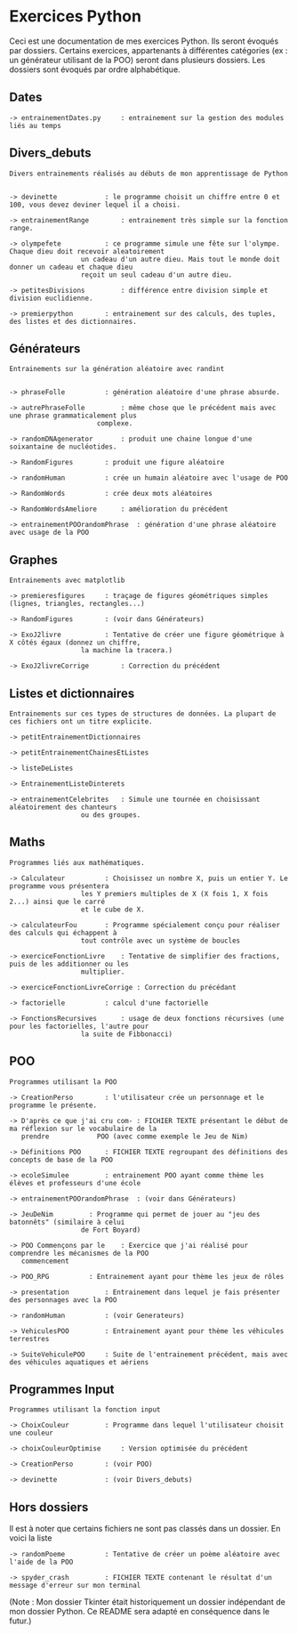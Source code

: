 # Exercices Python

Ceci est une documentation de mes exercices Python. Ils seront évoqués par dossiers. Certains exercices, appartenants à différentes
catégories (ex : un générateur utilisant de la POO) seront dans plusieurs dossiers. Les dossiers sont évoqués par ordre alphabétique.


## Dates

	-> entrainementDates.py 	: entrainement sur la gestion des modules liés au temps


## Divers_debuts

	Divers entrainements réalisés au débuts de mon apprentissage de Python


	-> devinette 			: le programme choisit un chiffre entre 0 et 100, vous devez deviner lequel il a choisi.

	-> entrainementRange 		: entrainement très simple sur la fonction range.

	-> olympefete 			: ce programme simule une fête sur l'olympe. Chaque dieu doit recevoir aleatoirement
 				  	  un cadeau d'un autre dieu. Mais tout le monde doit donner un cadeau et chaque dieu
				  	  reçoit un seul cadeau d'un autre dieu.

	-> petitesDivisions 		: différence entre division simple et division euclidienne.

	-> premierpython 		: entrainement sur des calculs, des tuples, des listes et des dictionnaires.


## Générateurs

	Entrainements sur la génération aléatoire avec randint


	-> phraseFolle 			: génération aléatoire d'une phrase absurde.

	-> autrePhraseFolle 		: même chose que le précédent mais avec une phrase grammaticalement plus
			      	  	  complexe.

	-> randomDNAgenerator 		: produit une chaine longue d'une soixantaine de nucléotides.

	-> RandomFigures 		: produit une figure aléatoire

	-> randomHuman 			: crée un humain aléatoire avec l'usage de POO

	-> RandomWords 			: crée deux mots aléatoires

	-> RandomWordsAmeliore 		: amélioration du précédent

	-> entrainementPOOrandomPhrase 	: génération d'une phrase aléatoire avec usage de la POO


## Graphes

	Entrainements avec matplotlib

	-> premieresfigures		: traçage de figures géométriques simples (lignes, triangles, rectangles...)

	-> RandomFigures		: (voir dans Générateurs)

	-> ExoJ2livre			: Tentative de créer une figure géométrique à X côtés égaux (donnez un chiffre,
					  la machine la tracera.)

	-> ExoJ2livreCorrige		: Correction du précédent


## Listes et dictionnaires

	Entrainements sur ces types de structures de données. La plupart de ces fichiers ont un titre explicite.

	-> petitEntrainementDictionnaires

	-> petitEntrainementChainesEtListes

	-> listeDeListes

	-> EntrainementListeDinterets

	-> entrainementCelebrites	: Simule une tournée en choisissant aléatoirement des chanteurs
					  ou des groupes.


## Maths

	Programmes liés aux mathématiques.

	-> Calculateur			: Choisissez un nombre X, puis un entier Y. Le programme vous présentera
					  les Y premiers multiples de X (X fois 1, X fois 2...) ainsi que le carré
					  et le cube de X.

	-> calculateurFou		: Programme spécialement conçu pour réaliser des calculs qui échappent à
					  tout contrôle avec un système de boucles

	-> exerciceFonctionLivre	: Tentative de simplifier des fractions, puis de les additionner ou les
					  multiplier.

	-> exerciceFonctionLivreCorrige : Correction du précédant

	-> factorielle			: calcul d'une factorielle

	-> FonctionsRecursives		: usage de deux fonctions récursives (une pour les factorielles, l'autre pour
					  la suite de Fibbonacci)

## POO

	Programmes utilisant la POO

	-> CreationPerso		: l'utilisateur crée un personnage et le programme le présente.

	-> D'après ce que j'ai cru com- : FICHIER TEXTE présentant le début de ma réflexion sur le vocabulaire de la
	   prendre			  POO (avec comme exemple le Jeu de Nim)

	-> Définitions POO		: FICHIER TEXTE regroupant des définitions des concepts de base de la POO

	-> ecoleSimulee			: entrainement POO ayant comme thème les élèves et professeurs d'une école

	-> entrainementPOOrandomPhrase	: (voir dans Générateurs)

	-> JeuDeNim			: Programme qui permet de jouer au "jeu des batonnêts" (similaire à celui
					  de Fort Boyard)

	-> POO Commençons par le	: Exercice que j'ai réalisé pour comprendre les mécanismes de la POO
	   commencement

	-> POO_RPG			: Entrainement ayant pour thème les jeux de rôles

	-> presentation			: Entrainement dans lequel je fais présenter des personnages avec la POO

	-> randomHuman			: (voir Generateurs)

	-> VehiculesPOO			: Entrainement ayant pour thème les véhicules terrestres

	-> SuiteVehiculePOO		: Suite de l'entrainement précédent, mais avec des véhicules aquatiques et aériens


## Programmes Input

	Programmes utilisant la fonction input

	-> ChoixCouleur			: Programme dans lequel l'utilisateur choisit une couleur

	-> choixCouleurOptimise		: Version optimisée du précédent

	-> CreationPerso		: (voir POO)

	-> devinette			: (voir Divers_debuts)

## Hors dossiers

Il est à noter que certains fichiers ne sont pas classés dans un dossier. En voici la liste


	-> randomPoeme			: Tentative de créer un poème aléatoire avec l'aide de la POO

	-> spyder_crash			: FICHIER TEXTE contenant le résultat d'un message d'erreur sur mon terminal



(Note : Mon dossier Tkinter était historiquement un dossier indépendant de mon dossier Python. Ce README sera adapté en 
conséquence dans le futur.)
